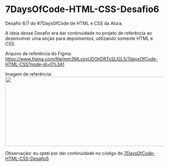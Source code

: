# 7DaysOfCode-HTML-CSS-Desafio6

Desafio 6/7 do #7DaysOfCode de HTML e CSS da Alura.

A ideia desse Desafio era dar continuidade no projeto de referência ao desenvolver uma seção para depoimentos, utilizando somente HTML e CSS.

Arquivo de referência do Figma: https://www.figma.com/file/mm3MLozvUDGhDRTxSLlGL5/7daysOfCode-HTML-CSS?node-id=0%3A1

Imagem de referência:</br>
<img src="https://i.ibb.co/r0TRc8N/Depoimentos.png" width="600" height="220"/>


Observação: eu optei por dar continuidade no código do <a href="https://github.com/sarahcnog/7DaysOfCode-HTML-CSS-Desafio5">7DaysOfCode-HTML-CSS-Desafio5</a>

